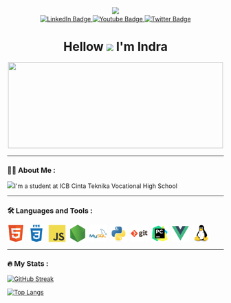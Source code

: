 <div id="header" align="center">
  <img src="https://media.giphy.com/media/SHjOSDkKZ18qOHA5B5/giphy.gif" width="200"/>
  <div id="badges">
  <a href="#">
    <img src="https://img.shields.io/badge/LinkedIn-blue?style=for-the-badge&logo=linkedin&logoColor=white" alt="LinkedIn Badge"/>
  </a>
  <a href="#">
    <img src="https://img.shields.io/badge/YouTube-red?style=for-the-badge&logo=youtube&logoColor=white" alt="Youtube Badge"/>
  </a>
  <a href="#">
    <img src="https://img.shields.io/badge/Twitter-blue?style=for-the-badge&logo=twitter&logoColor=white" alt="Twitter Badge"/>
  </a>
    <h1>
  Hellow
  <img src="https://media.giphy.com/media/hvRJCLFzcasrR4ia7z/giphy.gif" width="30px"/>
    I'm Indra  
</h1>
</div>
</div>
<div align="center">
  <img src="https://media.giphy.com/media/Dh5q0sShxgp13DwrvG/giphy.gif" width="500" height="200"/>
</div>

---

### :man_technologist: About Me :
 <img src="https://media.giphy.com/media/WUlplcMpOCEmTGBtBW/giphy.gif" width="30">I'm a student at ICB Cinta Teknika Vocational High School





---

### :hammer_and_wrench: Languages and Tools :
<div>
    <img src="https://github.com/devicons/devicon/blob/master/icons/html5/html5-original.svg" title="HTML5" alt="HTML" width="40" height="40"/>&nbsp;
  <img src="https://github.com/devicons/devicon/blob/master/icons/css3/css3-plain-wordmark.svg"  title="CSS3" alt="CSS" width="40" height="40"/>&nbsp;
  <img src="https://github.com/devicons/devicon/blob/master/icons/javascript/javascript-original.svg" title="JavaScript" alt="JavaScript" width="40" height="40"/>&nbsp;
     <img src="https://github.com/devicons/devicon/blob/master/icons/nodejs/nodejs-original.svg" title="nodejs" **alt="node" width="40" height="40"/>&nbsp;
  <img src="https://github.com/devicons/devicon/blob/master/icons/mysql/mysql-original-wordmark.svg" title="MySQL"  alt="MySQL" width="40" height="40"/>&nbsp;
  <img src="https://github.com/devicons/devicon/blob/master/icons/python/python-original.svg" title="Python" **alt="Py" width="40" height="40"/>&nbsp;
    <img src="https://github.com/devicons/devicon/blob/master/icons/git/git-original-wordmark.svg" title="Git" **alt="Git" width="40" height="40"/>&nbsp;
  <img src="https://github.com/devicons/devicon/blob/master/icons/pycharm/pycharm-original.svg" title="Pycharm" **alt="Pycharm" width="40" height="40"/>&nbsp;
   <img src="https://github.com/devicons/devicon/blob/master/icons/vuejs/vuejs-original.svg" title="vju" **alt="Pycharm" width="40" height="40"/>&nbsp;
    <img src="https://github.com/devicons/devicon/blob/master/icons/linux/linux-original.svg" title="lnx" **alt="Pycharm" width="40" height="40"/>&nbsp;

</div>

---

### :fire: My Stats :
[![GitHub Streak](https://streak-stats.demolab.com?user=KZdra&theme=holi-theme&hide_border=true&border_radius=5.3&mode=weekly)](https://git.io/streak-stats)

[![Top Langs](https://github-readme-stats.vercel.app/api/top-langs/?username=KZdra&layout=compact&theme=transparent)](https://github.com/anuraghazra/github-readme-stats)
